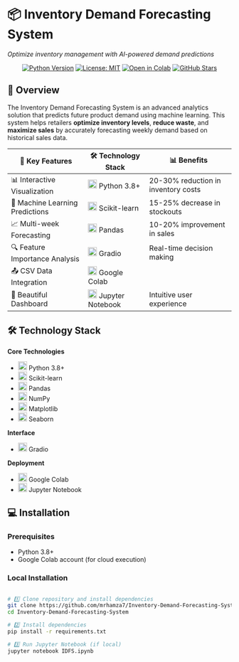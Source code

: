 # 📦 Inventory Demand Forecasting System

*Optimize inventory management with AI-powered demand predictions*

<div align="center">
  
[![Python Version](https://img.shields.io/badge/python-3.8%2B-blue)](https://www.python.org/)
[![License: MIT](https://img.shields.io/badge/License-MIT-yellow.svg)](https://opensource.org/licenses/MIT)
[![Open in Colab](https://colab.research.google.com/assets/colab-badge.svg)](https://colab.research.google.com/github/your-username/inventory-demand-forecasting/blob/main/IDFS.ipynb)
[![GitHub Stars](https://img.shields.io/github/stars/your-username/inventory-demand-forecasting?style=social)](https://github.com/your-username/inventory-demand-forecasting)

</div>

## 🌟 Overview

The Inventory Demand Forecasting System is an advanced analytics solution that predicts future product demand using machine learning. This system helps retailers **optimize inventory levels**, **reduce waste**, and **maximize sales** by accurately forecasting weekly demand based on historical sales data.

<div align="center">
  
| 🚀 Key Features | 🛠️ Technology Stack | 📊 Benefits |
|----------------|---------------------|-------------|
| 📊 Interactive Visualization | <img src="https://img.shields.io/badge/Python-3776AB?logo=python&logoColor=white" height="20"> Python 3.8+ | 20-30% reduction in inventory costs |
| 🤖 Machine Learning Predictions | <img src="https://img.shields.io/badge/scikit_learn-F7931E?logo=scikit-learn&logoColor=white" height="20"> Scikit-learn | 15-25% decrease in stockouts |
| 📈 Multi-week Forecasting | <img src="https://img.shields.io/badge/pandas-150458?logo=pandas&logoColor=white" height="20"> Pandas | 10-20% improvement in sales |
| 🔍 Feature Importance Analysis | <img src="https://img.shields.io/badge/gradio-FF6B6B?logo=gradio&logoColor=white" height="20"> Gradio | Real-time decision making |
| 📤 CSV Data Integration | <img src="https://img.shields.io/badge/Google_Colab-F9AB00?logo=google-colab&logoColor=white" height="20"> Google Colab | |
| 🎨 Beautiful Dashboard | <img src="https://img.shields.io/badge/Jupyter-F37626?logo=Jupyter&logoColor=white" height="20"> Jupyter Notebook | Intuitive user experience |

</div>

## 🛠️ Technology Stack

**Core Technologies**  
- <img src="https://img.shields.io/badge/Python-3776AB?logo=python&logoColor=white" height="20"> Python 3.8+  
- <img src="https://img.shields.io/badge/scikit_learn-F7931E?logo=scikit-learn&logoColor=white" height="20"> Scikit-learn  
- <img src="https://img.shields.io/badge/pandas-150458?logo=pandas&logoColor=white" height="20"> Pandas  
- <img src="https://img.shields.io/badge/NumPy-013243?logo=numpy&logoColor=white" height="20"> NumPy  
- <img src="https://img.shields.io/badge/Matplotlib-11557c?logo=python&logoColor=white" height="20"> Matplotlib  
- <img src="https://img.shields.io/badge/Seaborn-5B8AC6?logo=python&logoColor=white" height="20"> Seaborn  

**Interface**  
- <img src="https://img.shields.io/badge/gradio-FF6B6B?logo=gradio&logoColor=white" height="20"> Gradio  

**Deployment**  
- <img src="https://img.shields.io/badge/Google_Colab-F9AB00?logo=google-colab&logoColor=white" height="20"> Google Colab  
- <img src="https://img.shields.io/badge/Jupyter-F37626?logo=Jupyter&logoColor=white" height="20"> Jupyter Notebook  

## 💻 Installation

### Prerequisites
- Python 3.8+
- Google Colab account (for cloud execution)

### Local Installation
```bash

# 1️⃣ Clone repository and install dependencies
git clone https://github.com/mrhamza7/Inventory-Demand-Forecasting-System.git
cd Inventory-Demand-Forecasting-System
```
```bash
# 2️⃣ Install dependencies
pip install -r requirements.txt
```
```bash
# 3️⃣ Run Jupyter Notebook (if local)
jupyter notebook IDFS.ipynb
```
